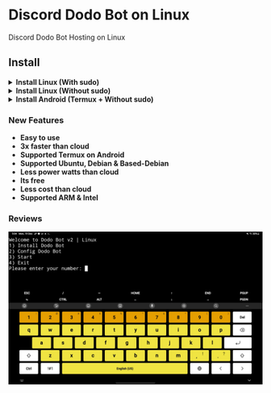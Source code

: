 # Discord Dodo Bot on Linux
Discord Dodo Bot Hosting on Linux

## Install
<details>
<summary><b>Install Linux (With sudo)</summary>

```
wget https://raw.githubusercontent.com/InikoMatthewPro/dodobot-on-linux/main/version/dodobot-v2.1 && sudo bash dodobot-v2
```
</details>
<details>
<summary><b>Install Linux (Without sudo)</summary>

```
wget https://raw.githubusercontent.com/InikoMatthewPro/dodobot-on-linux/main/version/dodobot-v2.1 && bash dodobot-v2
```
</details>
<details>
<summary><b>Install Android (Termux + Without sudo)</summary>

```
wget https://raw.githubusercontent.com/InikoMatthewPro/dodobot-on-linux/main/version/dodobot-v2.1 && bash dodobot-v2
```
</details>

### New Features
- Easy to use
- 3x faster than cloud
- Supported Termux on Android
- Supported Ubuntu, Debian & Based-Debian
- Less power watts than cloud
- Its free
- Less cost than cloud
- Supported ARM & Intel

### Reviews
![Review Image](image/Screenshot_20221219-170434_Termux.jpg)
